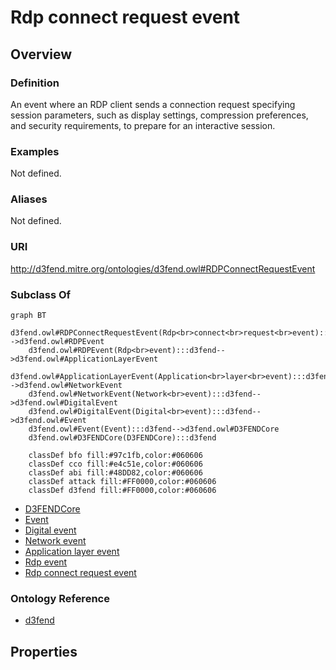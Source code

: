 # Rdp connect request event

## Overview

### Definition
An event where an RDP client sends a connection request specifying session parameters, such as display settings, compression preferences, and security requirements, to prepare for an interactive session.

### Examples
Not defined.

### Aliases
Not defined.

### URI
http://d3fend.mitre.org/ontologies/d3fend.owl#RDPConnectRequestEvent

### Subclass Of
```mermaid
graph BT
    d3fend.owl#RDPConnectRequestEvent(Rdp<br>connect<br>request<br>event):::d3fend-->d3fend.owl#RDPEvent
    d3fend.owl#RDPEvent(Rdp<br>event):::d3fend-->d3fend.owl#ApplicationLayerEvent
    d3fend.owl#ApplicationLayerEvent(Application<br>layer<br>event):::d3fend-->d3fend.owl#NetworkEvent
    d3fend.owl#NetworkEvent(Network<br>event):::d3fend-->d3fend.owl#DigitalEvent
    d3fend.owl#DigitalEvent(Digital<br>event):::d3fend-->d3fend.owl#Event
    d3fend.owl#Event(Event):::d3fend-->d3fend.owl#D3FENDCore
    d3fend.owl#D3FENDCore(D3FENDCore):::d3fend
    
    classDef bfo fill:#97c1fb,color:#060606
    classDef cco fill:#e4c51e,color:#060606
    classDef abi fill:#48DD82,color:#060606
    classDef attack fill:#FF0000,color:#060606
    classDef d3fend fill:#FF0000,color:#060606
```

- [D3FENDCore](/docs/ontology/reference/model/D3FENDCore/D3FENDCore.md)
- [Event](/docs/ontology/reference/model/D3FENDCore/Event/Event.md)
- [Digital event](/docs/ontology/reference/model/D3FENDCore/Event/Digital%20event/Digital%20event.md)
- [Network event](/docs/ontology/reference/model/D3FENDCore/Event/Digital%20event/Network%20event/Network%20event.md)
- [Application layer event](/docs/ontology/reference/model/D3FENDCore/Event/Digital%20event/Network%20event/Application%20layer%20event/Application%20layer%20event.md)
- [Rdp event](/docs/ontology/reference/model/D3FENDCore/Event/Digital%20event/Network%20event/Application%20layer%20event/Rdp%20event/Rdp%20event.md)
- [Rdp connect request event](/docs/ontology/reference/model/D3FENDCore/Event/Digital%20event/Network%20event/Application%20layer%20event/Rdp%20event/Rdp%20connect%20request%20event/Rdp%20connect%20request%20event.md)


### Ontology Reference
- [d3fend](http://d3fend.mitre.org/ontologies/d3fend.owl#)

## Properties
